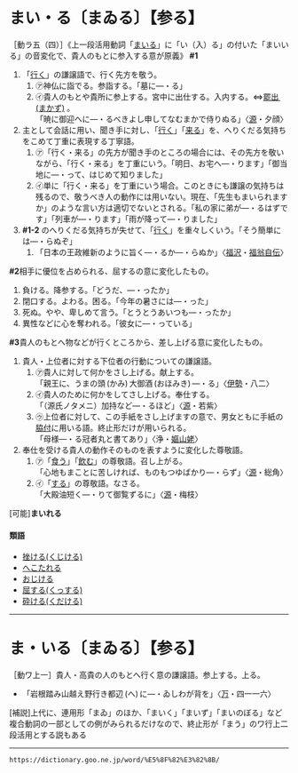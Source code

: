 # まい・る〔まゐる〕【参る】

［動ラ五（四）］《上一段活用動詞「[まいる](%E3%81%BE%E3%81%84%E3%82%8B%EF%BC%88%E5%8F%82%E3%82%8B%EF%BC%89.md#jn-206979)」に「い（入）る」の付いた「まいいる」の音変化で、貴人のもとに参入する意が原義》
**\#1**
1. 「[行く](https://dictionary.goo.ne.jp/word/%E8%A1%8C%E3%81%8F/#jn-225173)」の謙譲語で、行く先方を敬う。    
    1.  ㋐神仏に詣でる。参詣する。「墓に―・る」        
    2.  ㋑貴人のもとや貴所に参上する。宮中に出仕する。入内する。⇔[罷出 (まかず)](https://dictionary.goo.ne.jp/word/%E7%BD%B7%E5%87%BA/#jn-207224) 。        
        「暁に御迎へに―・るべきよし申してなむまかで侍りぬる」〈[源](https://dictionary.goo.ne.jp/word/%E6%BA%90%E6%B0%8F%E7%89%A9%E8%AA%9E/#jn-69890)・夕顔〉
2. 主として会話に用い、聞き手に対し、「[行く](https://dictionary.goo.ne.jp/word/%E8%A1%8C%E3%81%8F/#jn-225173)」「[来る](https://dictionary.goo.ne.jp/word/%E6%9D%A5%E3%82%8B_%28%E3%81%8F%E3%82%8B%29/#jn-64270)」を、へりくだる気持ちをこめて丁重に表現する丁寧語。    
    1.  ㋐「行く・来る」の先方が聞き手のところの場合には、その先方を敬いながら、「行く・来る」を丁重にいう。「明日、お宅へ―・ります」「御当地に―・って、はじめて知りました」        
    2.  ㋑単に「行く・来る」を丁重にいう場合。このときにも謙譲の気持ちは残るので、敬うべき人の動作には用いない。現在、「先生もまいられますか」のような言い方は適切でないとされる。「私の家に弟が―・るはずです」「列車が―・ります」「雨が降って―・りました」
3. **\#1-2** のへりくだる気持ちが失せて、「[行く](https://dictionary.goo.ne.jp/word/%E8%A1%8C%E3%81%8F/#jn-225173)」を重々しくいう。「そう簡単には―・らぬぞ」    
    1.  「日本の王政維新のように旨く―・るか―・らぬか」〈[福沢](https://dictionary.goo.ne.jp/word/person/%E7%A6%8F%E6%B2%A2%E8%AB%AD%E5%90%89/#jn-191633)・[福翁自伝](https://dictionary.goo.ne.jp/word/%E7%A6%8F%E7%BF%81%E8%87%AA%E4%BC%9D/#jn-191539)〉
        

**\#2**相手に優位を占められる、屈するの意に変化したもの。
1. 負ける。降参する。「どうだ、―・ったか」
2. 閉口する。よわる。困る。「今年の暑さには―・った」
3. 死ぬ。やや、卑しめて言う。「とうとうあいつも―・ったか」
4. 異性などに心を奪われる。「彼女に―・っている」
    

**\#3**貴人のもとへ物などが行くところから、差し上げる意に変化したもの。
1. 貴人・上位者に対する下位者の行動についての謙譲語。    
    1.  ㋐貴人に対して何かをさし上げる。献上する。        
        「親王に、うまの頭 (かみ) 大御酒 (おほみき) ―・る」〈[伊勢](https://dictionary.goo.ne.jp/word/%E4%BC%8A%E5%8B%A2%E7%89%A9%E8%AA%9E/#jn-11791)・八二〉 
    2.  ㋑貴人のために何かをしてさし上げる。奉仕する。        
        「（源氏ノタメニ）加持など―・るほど」〈[源](https://dictionary.goo.ne.jp/word/%E6%BA%90%E6%B0%8F%E7%89%A9%E8%AA%9E/#jn-69890)・若紫〉        
    3.  ㋒上位者に対して、この手紙をさし上げますの意で、男女ともに手紙の[脇付](https://dictionary.goo.ne.jp/word/%E8%84%87%E4%BB%98/#jn-237865)に用いる語。終止形だけが用いられる。        
        「母様―・る冠者丸と書てあり」〈浄・[嫗山姥](https://dictionary.goo.ne.jp/word/%E5%AB%97%E5%B1%B1%E5%A7%A5/#jn-82316)〉
2. 奉仕を受ける貴人の動作そのものを表すように変化した尊敬語。    
    1.  ㋐「[食う](https://dictionary.goo.ne.jp/word/%E9%A3%9F%E3%81%86/#jn-60257)」「[飲む](https://dictionary.goo.ne.jp/word/%E9%A3%B2%E3%82%80/#jn-172444)」の尊敬語。召し上がる。        
        「心地もまことに苦しければ、ものもつゆばかり―・らず」〈[源](https://dictionary.goo.ne.jp/word/%E6%BA%90%E6%B0%8F%E7%89%A9%E8%AA%9E/#jn-69890)・総角〉        
    2.  ㋑「[する](https://dictionary.goo.ne.jp/word/%E7%82%BA%E3%82%8B/#jn-120514)」の尊敬語。なさる。        
        「大殿油短く―・りて御覧ずるに」〈[源](https://dictionary.goo.ne.jp/word/%E6%BA%90%E6%B0%8F%E7%89%A9%E8%AA%9E/#jn-69890)・梅枝〉
        

\[可能\]**まいれる**

#### 類語

-   [挫ける(くじける)](https://dictionary.goo.ne.jp/word/%E6%8C%AB%E3%81%91%E3%82%8B/#jn-61259)
-   [へこたれる](https://dictionary.goo.ne.jp/word/%E3%81%B8%E3%81%93%E3%81%9F%E3%82%8C%E3%82%8B/#jn-198901)
-   [おじける](https://dictionary.goo.ne.jp/word/%E6%80%96%E3%81%91%E3%82%8B/#jn-30986)
-   [屈する(くっする)](https://dictionary.goo.ne.jp/word/%E5%B1%88%E3%81%99%E3%82%8B/#jn-62282)
-   [砕ける(くだける)](https://dictionary.goo.ne.jp/word/%E7%A0%95%E3%81%91%E3%82%8B/#jn-61760)

---

# ま・いる〔まゐる〕【参る】
［動ワ上一］貴人・高貴の人のもとへ行く意の謙譲語。参上する。上る。

-   「岩根踏み山越え野行き都辺 (へ) に―・ゐしわが背を」〈[万](https://dictionary.goo.ne.jp/word/%E4%B8%87%E8%91%89%E9%9B%86_%28%E3%81%BE%E3%82%93%E3%82%88%E3%81%86%E3%81%97%E3%82%85%E3%81%86%29/#jn-210648)・四一一六〉

\[補説\]上代に、連用形「まゐ」のほか、「まいく」「まいず」「まいのぼる」など複合動詞の一部としての例がみられるだけなので、終止形が「まう」のワ行上二段活用とする説もある

---
`https://dictionary.goo.ne.jp/word/%E5%8F%82%E3%82%8B/`